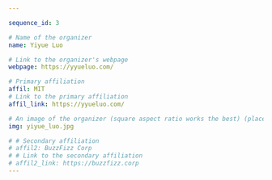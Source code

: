 ```yaml
---

sequence_id: 3

# Name of the organizer
name: Yiyue Luo

# Link to the organizer's webpage
webpage: https://yyueluo.com/

# Primary affiliation
affil: MIT
# Link to the primary affiliation
affil_link: https://yyueluo.com/

# An image of the organizer (square aspect ratio works the best) (place in the `assets/img/organizers` directory)
img: yiyue_luo.jpg

# # Secondary affiliation
# affil2: BuzzFizz Corp
# # Link to the secondary affiliation
# affil2_link: https://buzzfizz.corp
---
```

